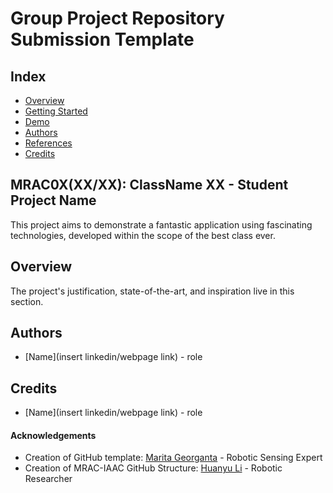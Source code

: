 # Group Project Repository Submission Template 
## Index
  - [Overview](#overview) 
  - [Getting Started](#getting-started)
  - [Demo](#demo)
  - [Authors](#authors)
  - [References](#references)
  - [Credits](#credits)
<!--  Other options to write Readme
  - [Deployment](#deployment)
  - [Used or Referenced Projects](Used-or-Referenced-Projects)
-->
## MRAC0X(XX/XX): ClassName XX - Student Project Name
<!--Write a few sentences of academic context and project description -->  
This project aims to demonstrate a fantastic application using fascinating technologies, developed within the scope of the best class ever.   
## Overview
<!-- Write Overview about this project -->
The project's justification, state-of-the-art, and inspiration live in this section.


## Authors
  - [Name](insert linkedin/webpage link) - role

## Credits
  - [Name](insert linkedin/webpage link) - role

<!--  DO NOT REMOVE
-->
#### Acknowledgements

- Creation of GitHub template: [Marita Georganta](https://www.linkedin.com/in/marita-georganta/) - Robotic Sensing Expert
- Creation of MRAC-IAAC GitHub Structure: [Huanyu Li](https://www.linkedin.com/in/huanyu-li-457590268/) - Robotic Researcher



